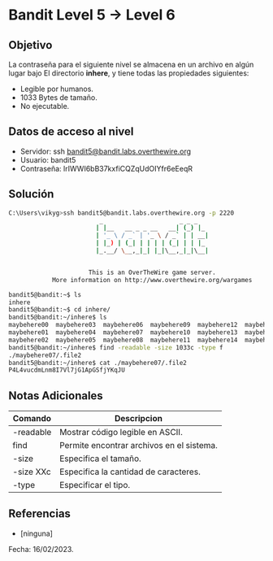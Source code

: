 # Bandit Level 5 → Level 6

## Objetivo
La contraseña para el siguiente nivel se almacena en un archivo en algún lugar bajo El directorio **inhere**, y tiene todas las propiedades siguientes:
-   Legible por humanos.
-   1033 Bytes de tamaño.
-   No ejecutable.

## Datos de acceso al nivel
* Servidor: ssh bandit5@bandit.labs.overthewire.org
* Usuario: bandit5
* Contraseña: lrIWWI6bB37kxfiCQZqUdOIYfr6eEeqR

## Solución
```bash 
C:\Users\vikyg>ssh bandit5@bandit.labs.overthewire.org -p 2220
                         _                     _ _ _
                        | |__   __ _ _ __   __| (_) |_
                        | '_ \ / _` | '_ \ / _` | | __|
                        | |_) | (_| | | | | (_| | | |_
                        |_.__/ \__,_|_| |_|\__,_|_|\__|


                      This is an OverTheWire game server.
            More information on http://www.overthewire.org/wargames
```
``` bash 
bandit5@bandit:~$ ls
inhere
bandit5@bandit:~$ cd inhere/
bandit5@bandit:~/inhere$ ls
maybehere00  maybehere03  maybehere06  maybehere09  maybehere12  maybehere15  maybehere18
maybehere01  maybehere04  maybehere07  maybehere10  maybehere13  maybehere16  maybehere19
maybehere02  maybehere05  maybehere08  maybehere11  maybehere14  maybehere17
bandit5@bandit:~/inhere$ find -readable -size 1033c -type f
./maybehere07/.file2
bandit5@bandit:~/inhere$ cat ./maybehere07/.file2
P4L4vucdmLnm8I7Vl7jG1ApGSfjYKqJU
```
## Notas Adicionales

|Comando | Descripcion |
|-----|-------|
| -readable | Mostrar código legible en ASCII.|
| find | Permite encontrar archivos en el sistema. |
| -size | Especifica el tamaño. |
| -size XXc| Especifica la cantidad de caracteres.|
| -type | Especificar el tipo. |

## Referencias
* [ninguna]

Fecha: 16/02/2023.